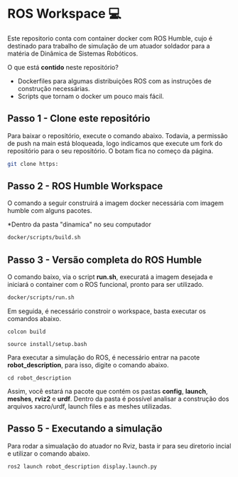# ROS Workspace 💻
<p align="justify">

Este repositorio conta com container docker com ROS Humble, cujo é destinado para trabalho de simulação de um atuador soldador para a matéria de Dinâmica de Sistemas Robóticos.
</p>

<p align="justify">

O que está **contido** neste repositório?
* Dockerfiles para algumas distribuições ROS com as instruções de construção necessárias.
* Scripts que tornam o docker um pouco mais fácil.
</p>

<p align="justify">

## Passo 1 - Clone este repositório

<p align="justify">

Para baixar o repositório, execute o comando abaixo. Todavia, a permissão de push na main está bloqueada, logo indicamos que execute um fork do repositório para o seu repositório. O botam fica no começo da página. 
</p>

```bash
git clone https:
```
## Passo 2 - ROS Humble Workspace 

<p align="justify">

O comando a seguir construirá a imagem docker necessária com imagem humble com alguns pacotes.
</p>

*Dentro da pasta "dinamica" no seu computador

```bash
docker/scripts/build.sh 
```

## Passo 3 - Versão completa do ROS Humble

<p align="justify">

O comando baixo, via o script **run.sh**, execuratá a imagem desejada e iniciará o container com o ROS funcional, pronto para ser utilizado. 
</p>

```bash
docker/scripts/run.sh
```
<p align="justify">

Em seguida, é necessário constroir o workspace, basta executar os comandos abaixo. 

```
colcon build
```
```
source install/setup.bash
```

Para executar a simulação do ROS, é necessário entrar na pacote **robot_description**, para isso, digite o comando abaixo.
</p>

```
cd robot_description
```
<p align="justify">

Assim, você estará na pacote que contém os pastas **config**, **launch**, **meshes**, **rviz2** e **urdf**. Dentro da pasta é possível analisar a construção dos arquivos xacro/urdf, launch files e as meshes utilizadas.
</p>

## Passo 5 - Executando a simulação

<p align="justify">
  
Para rodar a simualação do atuador no Rviz, basta ir para seu diretorio incial e utilizar o comando abaixo.

```
ros2 launch robot_description display.launch.py
```







